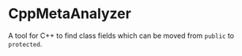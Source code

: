 # CppMetaAnalyzer

A tool for C++ to find class fields which can be moved from `public` to `protected`.
